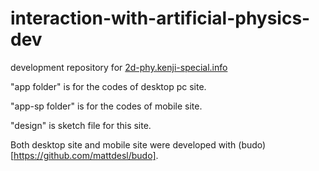 # interaction-with-artificial-physics-dev

development repository for [2d-phy.kenji-special.info](2d-phy.kenji-special.info)


"app folder" is for the codes of desktop pc site.

"app-sp folder" is for the codes of mobile site.

"design" is sketch file for this site.

Both desktop site and mobile site were developed with (budo)[https://github.com/mattdesl/budo].

